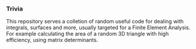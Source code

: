 ### Trivia
This repository serves a colletion of random useful code for dealing with integrals, surfaces and more, usually targeted for a Finite Element Analysis. For example calculating the area of a random 3D triangle with high efficiency, using matrix determinants.
